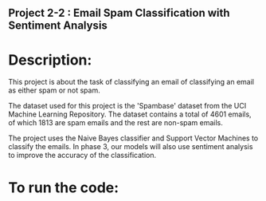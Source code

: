 ## Project 2-2 : Email Spam Classification with Sentiment Analysis

# Description:
This project is about the task of classifying an email of classifying an email as either spam or not spam.

The dataset used for this project is the 'Spambase' dataset from the UCI Machine Learning Repository. The dataset contains a total of 4601 emails, of which 1813 are spam emails and the rest are non-spam emails.

The project uses the Naive Bayes classifier and Support Vector Machines to classify the emails. In phase 3, our models will also use sentiment analysis to improve the accuracy of the classification.

# To run the code: